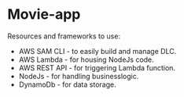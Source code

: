 # Movie-app

Resources and frameworks to use:

- AWS SAM CLI - to easily build and manage DLC.
- AWS Lambda - for housing NodeJs code.
- AWS REST API - for triggering Lambda function.
- NodeJs - for handling businesslogic.
- DynamoDb - for data storage.
